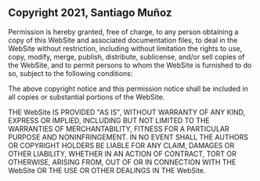 ## Copyright 2021, Santiago Muñoz

Permission is hereby granted, free of charge, to any person obtaining a copy of this WebSite and associated documentation files, to deal in the WebSite without restriction, including without limitation the rights to use, copy, modify, merge, publish, distribute, sublicense, and/or sell copies of the WebSite, and to permit persons to whom the WebSite is furnished to do so, subject to the following conditions:

The above copyright notice and this permission notice shall be included in all copies or substantial portions of the WebSite.

THE WebSite IS PROVIDED "AS IS", WITHOUT WARRANTY OF ANY KIND, EXPRESS OR IMPLIED, INCLUDING BUT NOT LIMITED TO THE WARRANTIES OF MERCHANTABILITY, FITNESS FOR A PARTICULAR PURPOSE AND NONINFRINGEMENT. IN NO EVENT SHALL THE AUTHORS OR COPYRIGHT HOLDERS BE LIABLE FOR ANY CLAIM, DAMAGES OR OTHER LIABILITY, WHETHER IN AN ACTION OF CONTRACT, TORT OR OTHERWISE, ARISING FROM, OUT OF OR IN CONNECTION WITH THE WebSite OR THE USE OR OTHER DEALINGS IN THE WebSite.
